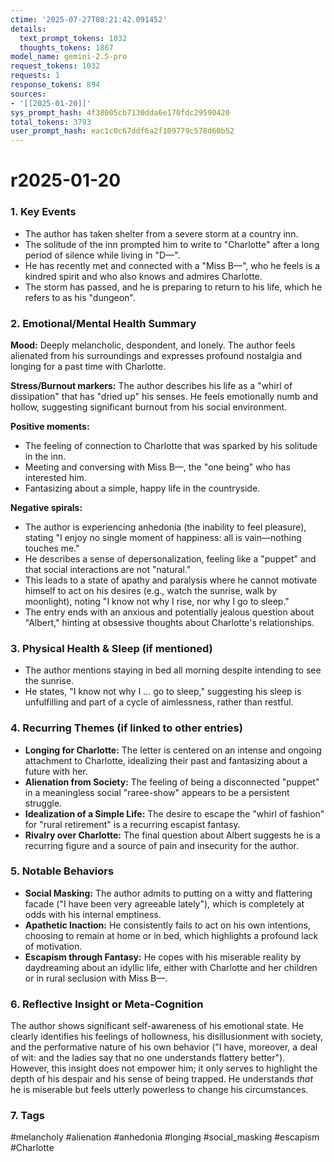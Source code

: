 ```yaml
---
ctime: '2025-07-27T08:21:42.091452'
details:
  text_prompt_tokens: 1032
  thoughts_tokens: 1867
model_name: gemini-2.5-pro
request_tokens: 1032
requests: 1
response_tokens: 894
sources:
- '[[2025-01-20]]'
sys_prompt_hash: 4f38005cb7130dda6e170fdc29590420
total_tokens: 3793
user_prompt_hash: eac1c0c67ddf6a2f109779c578d60b52
---
```

# r2025-01-20

### 1. Key Events
*   The author has taken shelter from a severe storm at a country inn.
*   The solitude of the inn prompted him to write to "Charlotte" after a long period of silence while living in "D—".
*   He has recently met and connected with a "Miss B—", who he feels is a kindred spirit and who also knows and admires Charlotte.
*   The storm has passed, and he is preparing to return to his life, which he refers to as his "dungeon".

### 2. Emotional/Mental Health Summary

**Mood:** Deeply melancholic, despondent, and lonely. The author feels alienated from his surroundings and expresses profound nostalgia and longing for a past time with Charlotte.

**Stress/Burnout markers:** The author describes his life as a "whirl of dissipation" that has "dried up" his senses. He feels emotionally numb and hollow, suggesting significant burnout from his social environment.

**Positive moments:**
*   The feeling of connection to Charlotte that was sparked by his solitude in the inn.
*   Meeting and conversing with Miss B—, the "one being" who has interested him.
*   Fantasizing about a simple, happy life in the countryside.

**Negative spirals:**
*   The author is experiencing anhedonia (the inability to feel pleasure), stating "I enjoy no single moment of happiness: all is vain—nothing touches me."
*   He describes a sense of depersonalization, feeling like a "puppet" and that social interactions are not "natural."
*   This leads to a state of apathy and paralysis where he cannot motivate himself to act on his desires (e.g., watch the sunrise, walk by moonlight), noting "I know not why I rise, nor why I go to sleep."
*   The entry ends with an anxious and potentially jealous question about "Albert," hinting at obsessive thoughts about Charlotte's relationships.

### 3. Physical Health & Sleep (if mentioned)
*   The author mentions staying in bed all morning despite intending to see the sunrise.
*   He states, "I know not why I ... go to sleep," suggesting his sleep is unfulfilling and part of a cycle of aimlessness, rather than restful.

### 4. Recurring Themes (if linked to other entries)
*   **Longing for Charlotte:** The letter is centered on an intense and ongoing attachment to Charlotte, idealizing their past and fantasizing about a future with her.
*   **Alienation from Society:** The feeling of being a disconnected "puppet" in a meaningless social "raree-show" appears to be a persistent struggle.
*   **Idealization of a Simple Life:** The desire to escape the "whirl of fashion" for "rural retirement" is a recurring escapist fantasy.
*   **Rivalry over Charlotte:** The final question about Albert suggests he is a recurring figure and a source of pain and insecurity for the author.

### 5. Notable Behaviors
*   **Social Masking:** The author admits to putting on a witty and flattering facade ("I have been very agreeable lately"), which is completely at odds with his internal emptiness.
*   **Apathetic Inaction:** He consistently fails to act on his own intentions, choosing to remain at home or in bed, which highlights a profound lack of motivation.
*   **Escapism through Fantasy:** He copes with his miserable reality by daydreaming about an idyllic life, either with Charlotte and her children or in rural seclusion with Miss B—.

### 6. Reflective Insight or Meta-Cognition
The author shows significant self-awareness of his emotional state. He clearly identifies his feelings of hollowness, his disillusionment with society, and the performative nature of his own behavior ("I have, moreover, a deal of wit: and the ladies say that no one understands flattery better"). However, this insight does not empower him; it only serves to highlight the depth of his despair and his sense of being trapped. He understands *that* he is miserable but feels utterly powerless to change his circumstances.

### 7. Tags
#melancholy #alienation #anhedonia #longing #social_masking #escapism #Charlotte